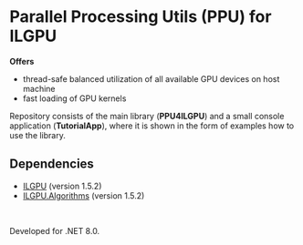 # Parallel Processing Utils (PPU) for ILGPU
**Offers**
- thread-safe balanced utilization of all available GPU devices on host machine
- fast loading of GPU kernels

Repository consists of the main library (**PPU4ILGPU**) and a small console application (**TutorialApp**), where it is shown in the form of examples how to use the library.
<br />

## Dependencies

- [ILGPU](https://www.nuget.org/packages/ILGPU) (version 1.5.2)
- [ILGPU.Algorithms](https://www.nuget.org/packages/ILGPU.Algorithms) (version 1.5.2)

<br />

Developed for .NET 8.0.